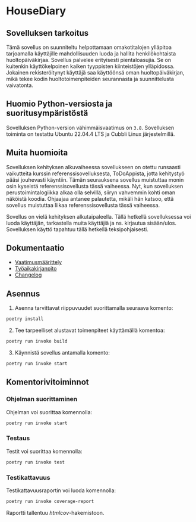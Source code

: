 # HouseDiary

## Sovelluksen tarkoitus

Tämä sovellus on suunniteltu helpottamaan omakotitalojen ylläpitoa tarjoamalla käyttäjille mahdollisuuden luoda ja hallita henkilökohtaista huoltopäiväkirjaa. Sovellus palvelee erityisesti pientaloasujia. Se on kuitenkin käyttökelpoinen kaiken tyyppisten kiinteistöjen ylläpidossa. Jokainen rekisteröitynyt käyttäjä saa käyttöönsä oman huoltopäiväkirjan, mikä tekee kodin huoltotoimenpiteiden seurannasta ja suunnittelusta vaivatonta. 

## Huomio Python-versiosta ja suoritusympäristöstä

Sovelluksen Python-version vähimmäisvaatimus on `3.8`. Sovelluksen toiminta on testattu Ubuntu 22.04.4 LTS ja Cubbli Linux järjestelmillä.

## Muita huomioita

Sovelluksen kehityksen alkuvaiheessa sovellukseen on otettu runsaasti vaikutteita kurssin referenssisovelluksesta, ToDoAppista, jotta kehitystyö pääsi jouhevasti käyntiin. Tämän seurauksena sovellus muistuttaa monin osin kyseistä referenssisovellusta tässä vaiheessa. Nyt, kun sovelluksen perustoimintalogiikka alkaa olla selvillä, siiryn vahvemmin kohti oman näköistä koodia. Ohjaajaa antanee palautetta, mikäli hän katsoo, että sovellus muistuttaa liikaa referenssisovellusta tässä vaiheessa.

Sovellus on vielä kehityksen alkutaipaleella. Tällä hetkellä sovelluksessa voi luoda käyttäjän, tarkastella muita käyttäjiä ja ns. kirjautua sisään/ulos. Sovelluksen käyttö tapahtuu tällä hetkellä teksipohjaisesti. 

## Dokumentaatio

- [Vaatimusmäärittely](./housediary/dokumentaatio/vaatimusmaarittely.md)
- [Työaikakirjanpito](./housediary/dokumentaatio/tyoaikakirjanpito.md)
- [Changelog](./housediary/dokumentaatio/changelog.md)

## Asennus

1. Asenna tarvittavat riippuvuudet suorittamalla seuraava komento:

```bash
poetry install
```

2. Tee tarpeelliset alustavat toimenpiteet käyttämällä komentoa:

```bash
poetry run invoke build
```

3. Käynnistä sovellus antamalla komento:

```bash
poetry run invoke start
```

## Komentorivitoiminnot

### Ohjelman suorittaminen

Ohjelman voi suorittaa komennolla:

```bash
poetry run invoke start
```

### Testaus

Testit voi suorittaa komennolla:

```bash
poetry run invoke test
```

### Testikattavuus

Testikattavuusraportin voi luoda komennolla:

```bash
poetry run invoke coverage-report
```

Raportti tallentuu _htmlcov_-hakemistoon.




